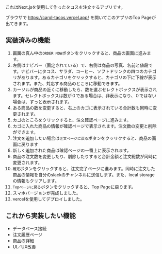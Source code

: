これはNext.jsを使用して作ったタコスを注文するアプリです。

ブラウザで https://carol-tacos.vercel.app/ を開いてこのアプリのTop Pageが出てきます。

## 実装済みの機能

1. 画面の真ん中の`ORDER NOW`ボタンをクリックすると、商品の画面に進みます。
2. 左側はナビバー（固定されている）で、右側は商品の写真、名前と値段です。ナビバーにタコス、サラダ、コーヒー、ソフトドリンクの四つのカテゴリがあります。あるカテゴリをクリックすると、カテゴリの下に下線が表示されます。また、対応する商品のところに移動できます。
3. カーソルが商品の近くに移動したら、数を選ぶセレクトボックスが表示されます。セレクトボックスは数が０である場合は、非表示になり、０ではない場合は、ずっと表示されます。
4. ある商品の数を変更すると、右上のカゴに表示されている合計数も同時に変更されます。
5. カゴのところをクリックすると、注文確認ページに進みます。
6. カゴに入れた商品の情報が確認ページで表示されます。注文数の変更と削除ができます。
7. 注文を追加したい場合は`注文ページに戻る`ボタンをクッリクすると、商品の画面に戻ります
8. 新しく追加された商品は確認ページの一番上に表示されます。
9. 商品の注文数を変更したり、削除したりすると合計金額と注文総数が同時に変更されます。
10. `確定`ボタンをクリックすると、注文完了ページに進みます。同時に注文した商品の情報を自分のslackのチャンネルに送信します。また、local storageの情報もクリアします。
11. `Topページに戻る`ボタンをクリックすると、Top Pageに戻ります。
12. スマホバージョンが完成しました。
13. vercelを使用してデプロイしました。

## これから実装したい機能

- データベース接続
- 注文履歴ページ
- 商品の詳細
- UI／UX改善
